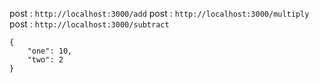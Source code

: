 post : `http://localhost:3000/add`
post : `http://localhost:3000/multiply`
post : `http://localhost:3000/subtract`

```
{
    "one": 10,
    "two": 2
}
```
